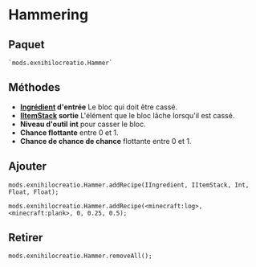 # Hammering

## Paquet
```zenscirpt
`mods.exnihilocreatio.Hammer`
```

## Méthodes

- **[Ingrédient](/Vanilla/Variable_Types/IIngredient/) d'entrée** Le bloc qui doit être cassé.
- **[IItemStack](/Vanilla/Items/IItemStack/) sortie** L'élément que le bloc lâche lorsqu'il est cassé.
- **Niveau d'outil int** pour casser le bloc.
- **Chance flottante** entre 0 et 1.
- **Chance de chance de chance** flottante entre 0 et 1.

## Ajouter

```zenscript
mods.exnihilocreatio.Hammer.addRecipe(IIngredient, IItemStack, Int, Float, Float);

mods.exnihilocreatio.Hammer.addRecipe(<minecraft:log>, <minecraft:plank>, 0, 0.25, 0.5);
```

## Retirer

```zenscript
mods.exnihilocreatio.Hammer.removeAll();
```
